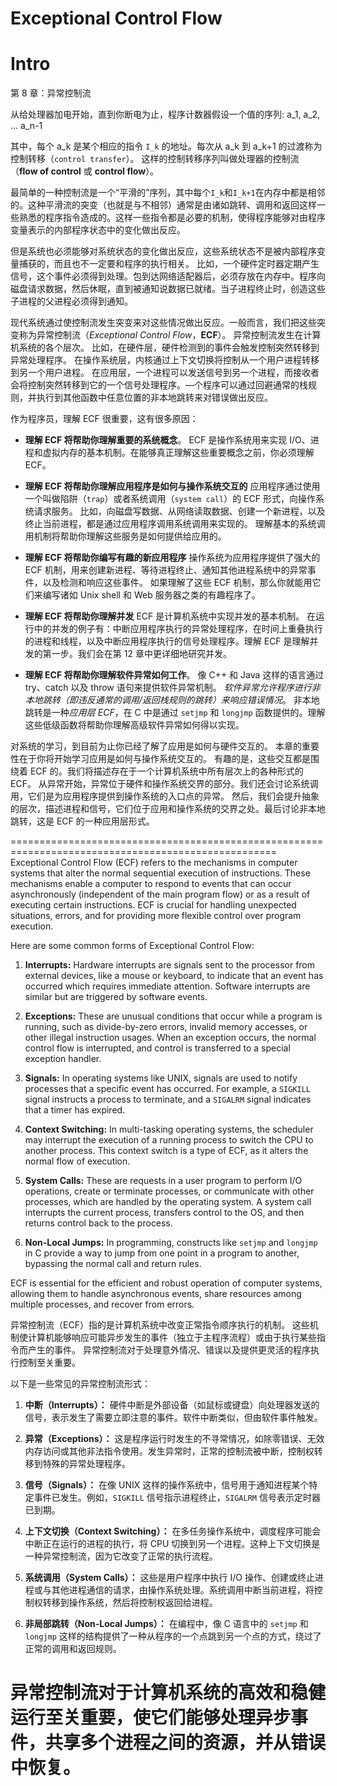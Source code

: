 # Exceptional Control Flow
# Intro

第 8 章：异常控制流

从给处理器加电开始，直到你断电为止，程序计数器假设一个值的序列:
        a_1, a_2, ... a_n-1

其中，每个 a_k 是某个相应的指令 `I_k` 的地址。每次从 a_k 到 a_k+1 的过渡称为控制转移（`control transfer`）。
这样的控制转移序列叫做处理器的控制流（**flow of control** 或 **control flow**）。

最简单的一种控制流是一个“平滑的”序列，其中每个`I_k`和`I_k+1`在内存中都是相邻的。这种平滑流的突变（也就是与不相邻）通常是由诸如跳转、调用和返回这样一些熟悉的程序指令造成的。这样一些指令都是必要的机制，使得程序能够对由程序变量表示的内部程序状态中的变化做出反应。

但是系统也必须能够对系统状态的变化做出反应，这些系统状态不是被内部程序变量捕获的，而且也不一定要和程序的执行相关。
比如，一个硬件定时器定期产生信号，这个事件必须得到处理。包到达网络适配器后，必须存放在内存中。程序向磁盘请求数据，然后休眠，直到被通知说数据已就绪。当子进程终止时，创造这些子进程的父进程必须得到通知。

现代系统通过使控制流发生突变来对这些情况做出反应。一般而言，我们把这些突变称为异常控制流（*Exceptional Control Flow*，**ECF**）。
异常控制流发生在计算机系统的各个层次。
比如，在硬件层，硬件检测到的事件会触发控制突然转移到异常处理程序。
在操作系统层，内核通过上下文切换将控制从一个用户进程转移到另一个用户进程。
在应用层，一个进程可以发送信号到另一个进程，而接收者会将控制突然转移到它的一个信号处理程序。—个程序可以通过回避通常的栈规则，并执行到其他函数中任意位置的非本地跳转来对错误做出反应。

作为程序员，理解 ECF 很重要，这有很多原因：

 - **理解 ECF 将帮助你理解重要的系统概念**。
   ECF 是操作系统用来实现 I/O、进程和虚拟内存的基本机制。在能够真正理解这些重要概念之前，你必须理解 ECF。

 - **理解 ECF 将帮助你理解应用程序是如何与操作系统交互的**
   应用程序通过使用一个叫做陷阱（`trap`）或者系统调用（`system call`）的 ECF 形式，向操作系统请求服务。
   比如，向磁盘写数据、从网络读取数据、创建一个新进程，以及终止当前进程，都是通过应用程序调用系统调用来实现的。
   理解基本的系统调用机制将帮助你理解这些服务是如何提供给应用的。

 - **理解 ECF 将帮助你编写有趣的新应用程序**
   操作系统为应用程序提供了强大的 ECF 机制，用来创建新进程、等待进程终止、通知其他进程系统中的异常事件，以及检测和响应这些事件。
   如果理解了这些 ECF 机制，那么你就能用它们来编写诸如 Unix shell 和 Web 服务器之类的有趣程序了。

 - **理解 ECF 将帮助你理解并发**
   ECF 是计算机系统中实现并发的基本机制。
   在运行中的并发的例子有：中断应用程序执行的异常处理程序，在时间上重叠执行的进程和线程，以及中断应用程序执行的信号处理程序。理解 ECF 是理解并发的第一步。我们会在第 12 章中更详细地研究并发。

 - **理解 ECF 将帮助你理解软件异常如何工作**。
  像 C++ 和 Java 这样的语言通过 try、catch 以及 throw 语句来提供软件异常机制。
  *软件异常允许程序进行非本地跳转（即违反通常的调用/返回栈规则的跳转）来响应错误情况*。
  非本地跳转是一种*应用层 ECF*，在 C 中是通过 `setjmp` 和 `longjmp` 函数提供的。理解这些低级函数将帮助你理解高级软件异常如何得以实现。  

  对系统的学习，到目前为止你已经了解了应用是如何与硬件交互的。
  本章的重要性在于你将开始学习应用是如何与操作系统交互的。
  有趣的是，这些交互都是围绕着 ECF 的。我们将描述存在于一个计算机系统中所有层次上的各种形式的 ECF。
  从异常开始，异常位于硬件和操作系统交界的部分。我们还会讨论系统调用，它们是为应用程序提供到操作系统的入口点的异常。
  然后，我们会提升抽象的层次，描述进程和信号，它们位于应用和操作系统的交界之处。最后讨论非本地跳转，这是 ECF 的一种应用层形式。

====================================================================================================
Exceptional Control Flow (ECF) refers to the mechanisms in computer systems that alter the normal sequential execution of instructions. These mechanisms enable a computer to respond to events that can occur asynchronously (independent of the main program flow) or as a result of executing certain instructions. ECF is crucial for handling unexpected situations, errors, and for providing more flexible control over program execution.

Here are some common forms of Exceptional Control Flow:

1. **Interrupts:** Hardware interrupts are signals sent to the processor from external devices, like a mouse or keyboard, to indicate that an event has occurred which requires immediate attention. Software interrupts are similar but are triggered by software events.

2. **Exceptions:** These are unusual conditions that occur while a program is running, such as divide-by-zero errors, invalid memory accesses, or other illegal instruction usages. When an exception occurs, the normal control flow is interrupted, and control is transferred to a special exception handler.

3. **Signals:** In operating systems like UNIX, signals are used to notify processes that a specific event has occurred. For example, a `SIGKILL` signal instructs a process to terminate, and a `SIGALRM` signal indicates that a timer has expired.

4. **Context Switching:** In multi-tasking operating systems, the scheduler may interrupt the execution of a running process to switch the CPU to another process. This context switch is a type of ECF, as it alters the normal flow of execution.

5. **System Calls:** These are requests in a user program to perform I/O operations, create or terminate processes, or communicate with other processes, which are handled by the operating system. A system call interrupts the current process, transfers control to the OS, and then returns control back to the process.

6. **Non-Local Jumps:** In programming, constructs like `setjmp` and `longjmp` in C provide a way to jump from one point in a program to another, bypassing the normal call and return rules. 

ECF is essential for the efficient and robust operation of computer systems, allowing them to handle asynchronous events, share resources among multiple processes, and recover from errors.

异常控制流（ECF）指的是计算机系统中改变正常指令顺序执行的机制。
这些机制使计算机能够响应可能异步发生的事件（独立于主程序流程）或由于执行某些指令而产生的事件。
异常控制流对于处理意外情况、错误以及提供更灵活的程序执行控制至关重要。

以下是一些常见的异常控制流形式：

1. **中断（Interrupts）：** 硬件中断是外部设备（如鼠标或键盘）向处理器发送的信号，表示发生了需要立即注意的事件。软件中断类似，但由软件事件触发。

2. **异常（Exceptions）：** 这是程序运行时发生的不寻常情况，如除零错误、无效内存访问或其他非法指令使用。发生异常时，正常的控制流被中断，控制权转移到特殊的异常处理程序。

3. **信号（Signals）：** 在像 UNIX 这样的操作系统中，信号用于通知进程某个特定事件已发生。例如，`SIGKILL` 信号指示进程终止，`SIGALRM` 信号表示定时器已到期。

4. **上下文切换（Context Switching）：** 在多任务操作系统中，调度程序可能会中断正在运行的进程的执行，将 CPU 切换到另一个进程。这种上下文切换是一种异常控制流，因为它改变了正常的执行流程。

5. **系统调用（System Calls）：** 这些是用户程序中执行 I/O 操作、创建或终止进程或与其他进程通信的请求，由操作系统处理。系统调用中断当前进程，将控制权转移到操作系统，然后将控制权返回给进程。

6. **非局部跳转（Non-Local Jumps）：** 在编程中，像 C 语言中的 `setjmp` 和 `longjmp` 这样的结构提供了一种从程序的一个点跳到另一个点的方式，绕过了正常的调用和返回规则。

异常控制流对于计算机系统的高效和稳健运行至关重要，使它们能够处理异步事件，共享多个进程之间的资源，并从错误中恢复。
====================================================================================================